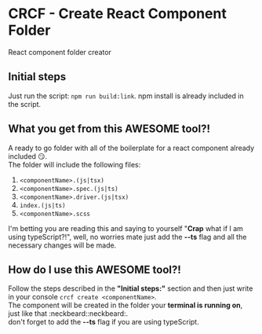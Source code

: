 # CRCF - Create React Component Folder 
React component folder creator

## Initial steps
Just run the script: `npm run build:link`.
npm install is already included in the script.

## What you get from this AWESOME tool?!
A ready to go folder with all of the boilerplate for a react component already included :smirk:.<br/>
The folder will include the following files:

1. `<componentName>.(js|tsx)`
2. `<componentName>.spec.(js|ts)`
3. `<componentName>.driver.(js|tsx)`
4. `index.(js|ts)`
5. `<componentName>.scss`

I'm betting you are reading this and saying to yourself "**Crap** what if I am using typeScript?!", well, no worries mate just add the **--ts** flag and all the necessary changes will be made.

## How do I use this AWESOME tool?!
Follow the steps described in the **"Initial steps:"** section and then just write in your console `crcf create <componentName>`.<br/>
The component will be created in the folder your **terminal is running on**, just like that :neckbeard::neckbeard:. <br/>
don't forget to add the **--ts** flag if you are using typeScript.
